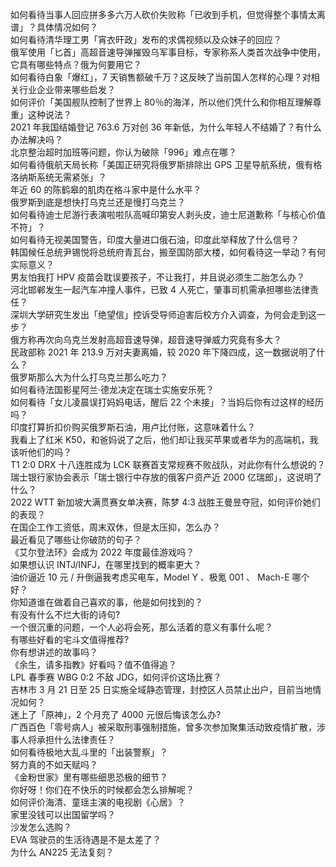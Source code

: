 如何看待当事人回应拼多多六万人砍价失败称「已收到手机，但觉得整个事情太离谱」？具体情况如何？  
如何看待清华理工男「宵衣旰政」发布的求偶视频以及众妹子的回应？  
俄军使用「匕首」高超音速导弹摧毁乌军事目标，专家称系人类首次战争中使用，它具有哪些特点？俄为何要用它？  
如何看待白象「爆红」，7 天销售额破千万？这反映了当前国人怎样的心理？对相关行业企业带来哪些启发？  
如何评价「美国舰队控制了世界上 80％的海洋，所以他们凭什么和你相互理解尊重」这种说法？  
2021 年我国结婚登记 763.6 万对创 36 年新低，为什么年轻人不结婚了？有什么办法解决吗？  
北京整治超时加班等问题，你认为破除「996」难点在哪？  
如何看待俄航天局长称「美国正研究将俄罗斯排除出 GPS 卫星导航系统，俄有格洛纳斯系统无需紧张」？  
年近 60 的陈鹤皋的肌肉在格斗家中是什么水平？  
俄罗斯到底是想快打乌克兰还是慢打乌克兰？  
如何看待迪士尼游行表演啦啦队高喊印第安人剥头皮，迪士尼道歉称「与核心价值不符」？  
如何看待无视美国警告，印度大量进口俄石油，印度此举释放了什么信号？  
韩国候任总统尹锡悦将总统府青瓦台，搬至国防部大楼，如何看待这一举动？有何实际意义？  
男友怕我打 HPV 疫苗会耽误要孩子，不让我打，并且说必须生二胎怎么办？  
河北邯郸发生一起汽车冲撞人事件，已致 4 人死亡，肇事司机需承担哪些法律责任？  
深圳大学研究生发出「绝望信」控诉受导师迫害后校方介入调查，为何会走到这一步？  
俄方称再次向乌克兰发射高超音速导弹，超音速导弹威力究竟有多大？  
民政部称 2021 年 213.9 万对夫妻离婚，较 2020 年下降四成，这一数据说明了什么？  
俄罗斯那么大为什么打乌克兰那么吃力？  
如何看待法国影星阿兰·德龙决定在瑞士实施安乐死？  
如何看待「女儿凌晨误打妈妈电话，醒后 22 个未接」？当妈后你有过这样的经历吗？  
印度打算折扣价购买俄罗斯石油，用卢比付账，这意味着什么？  
我看上了红米 K50，和爸妈说了之后，他们却让我买苹果或者华为的高端机，我该听他们的吗？  
T1 2:0 DRX 十八连胜成为 LCK 联赛首支常规赛不败战队，对此你有什么想说的？  
瑞士银行家协会表示「瑞士银行中存放的俄客户资产近 2000 亿瑞郎」，这说明了什么？  
2022 WTT 新加坡大满贯赛女单决赛，陈梦 4:3 战胜王曼昱夺冠，如何评价她们的表现？  
在国企工作工资低，周末双休，但是太压抑，怎么办？  
最近看见了哪些让你破防的句子？  
《艾尔登法环》会成为 2022 年度最佳游戏吗？  
如果想认识 INTJ/INFJ，在哪里找到的概率更大？  
油价逼近 10 元 / 升倒逼我考虑买电车，Model Y 、极氪 001 、 Mach-E 哪个好？  
你知道谁在做着自己喜欢的事，他是如何找到的？  
有没有什么不烂大街的诗句?  
一个很沉重的问题，一个人必将会死，那么活着的意义有事什么呢？  
有哪些好看的宅斗文值得推荐?  
你有想讲述的故事吗？  
《余生，请多指教》好看吗？值不值得追？  
LPL 春季赛 WBG 0:2 不敌 JDG，如何评价这场比赛？  
吉林市 3 月 21 日至 25 日实施全域静态管理，封控区人员禁止出户，目前当地情况如何？  
迷上了「原神」，2 个月充了 4000 元很后悔该怎么办?  
广西百色「零号病人」被采取刑事强制措施，曾多次参加聚集活动致疫情扩散，涉事人将承担什么法律责任？  
如何看待极地大乱斗里的「出装警察」？  
努力真的不如天赋吗？  
《金粉世家》里有哪些细思恐极的细节？  
你好呀！你们在不快乐的时候都会怎么排解呢？  
如何评价海清、童瑶主演的电视剧《心居》？  
家里没钱可以出国留学吗？  
沙发怎么选购？  
EVA 驾驶员的生活待遇是不是太差了？  
为什么 AN225 无法复刻？  
